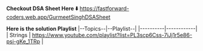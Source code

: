 **Checkout DSA Sheet Here ⬇️**
https://fastforward-coders.web.app/GurmeetSinghDSASheet 

**Here is the solution Playlist**
|--Topics--|--Playlist--|
|----------|------------|
| Strings  | https://www.youtube.com/playlist?list=PL3scp6Css-7iJj1r5e86-psi-gKe_1TRp |